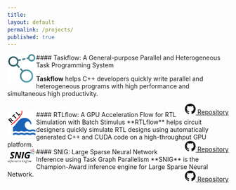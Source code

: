 ```yaml
---
title:
layout: default
permalink: /projects/
published: true
---
```


<img src="../assets/images/taskflow_logo.png" align="left" width="13%">
#### Taskflow: A General-purpose Parallel and Heterogeneous Task Programming System  

**Taskflow** helps C++ developers quickly write parallel and heterogeneous programs 
with high performance and simultaneous high productivity.
<!--<img src="https://img.shields.io/badge/project-software-green">-->
<a href="https://taskflow.github.io/" style="float: right;">
<img src="../assets/images/github-logo.jpg" height="25px">
Repository
</a>

<br/>

<img src="../assets/images/rtlflow_logo.png" align="left" width="13%">
#### RTLflow: A GPU Acceleration Flow for RTL Simulation with Batch Stimulus 
**RTLflow** helps circuit designers quickly simulate RTL designs using automatically 
generated C++ and CUDA code on a high-throughput GPU platform.
<a href="https://github.com/dian-lun-lin/rtlflow" style="float: right;">
<img src="../assets/images/github-logo.jpg" height="25px">
Repository
</a>

<br/>

<img src="../assets/images/snig_logo.png" align="left" width="13%">
#### SNIG: Large Sparse Neural Network Inference using Task Graph Parallelism 
**SNIG** is the Champion-Award inference engine for Large Sparse Neural Network.
<a href="https://github.com/dian-lun-lin/SNIG" style="float: right;">
<img src="../assets/images/github-logo.jpg" height="25px">
Repository
</a>

